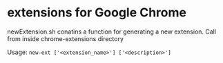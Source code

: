extensions for Google Chrome
============================

newExtension.sh conatins a function for generating a new extension. Call from inside chrome-extensions directory

Usage: `new-ext ['<extension_name>'] ['<description>']`
